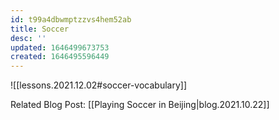 ```yaml
---
id: t99a4dbwmptzzvs4hem52ab
title: Soccer
desc: ''
updated: 1646499673753
created: 1646495596449
---
```


![[lessons.2021.12.02#soccer-vocabulary]]

Related Blog Post: [[Playing Soccer in Beijing|blog.2021.10.22]]